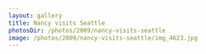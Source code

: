 ```yaml
---
layout: gallery
title: Nancy visits Seattle
photosDir: /photos/2009/nancy-visits-seattle
image: /photos/2009/nancy-visits-seattle/img_4623.jpg
---
```

